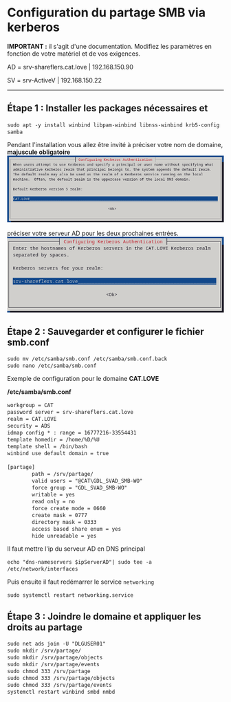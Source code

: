 # Configuration du partage SMB via kerberos

**IMPORTANT :** il s'agit d'une documentation. Modifiez les paramètres en fonction de votre matériel et de vos exigences.

AD = srv-shareflers.cat.love | 192.168.150.90

SV = srv-ActiveV | 192.168.150.22

---

## Étape 1 : Installer les packages nécessaires et
```
sudo apt -y install winbind libpam-winbind libnss-winbind krb5-config samba
```

Pendant l'installation vous allez être invité à préciser votre nom de domaine, **majuscule obligatoire** 
![Texte alternatif](img/configuration_kerberos_realm.png "Configuration du 'realm' kerberos")

préciser votre serveur AD pour les deux prochaines entrées.
![Texte alternatif](img/configuration_kerberos_server.png "Configuration du serveur pour le 'realm' kerberos")

## Étape 2 : Sauvegarder et configurer le fichier smb.conf
```
sudo mv /etc/samba/smb.conf /etc/samba/smb.conf.back
sudo nano /etc/samba/smb.conf
```

Exemple de configuration pour le domaine **CAT.LOVE**

**/etc/samba/smb.conf**
```
workgroup = CAT
password server = srv-shareflers.cat.love
realm = CAT.LOVE
security = ADS
idmap config * : range = 16777216-33554431
template homedir = /home/%D/%U
template shell = /bin/bash
winbind use default domain = true

[partage]
        path = /srv/partage/
        valid users = "@CAT\GDL_SVAD_SMB-WO"
        force group = "GDL_SVAD_SMB-WO"
        writable = yes
        read only = no
        force create mode = 0660
        create mask = 0777
        directory mask = 0333
        access based share enum = yes
        hide unreadable = yes
```

Il faut mettre l'ip du serveur AD en DNS principal
```
echo "dns-nameservers $ipServerAD"| sudo tee -a 
/etc/network/interfaces
```

Puis ensuite il faut redémarrer le service `networking`
```
sudo systemctl restart networking.service
```

## Étape 3 : Joindre le domaine et appliquer les droits au partage
```
sudo net ads join -U "DLGUSER01"
sudo mkdir /srv/partage/
sudo mkdir /srv/partage/objects
sudo mkdir /srv/partage/events
sudo chmod 333 /srv/partage
sudo chmod 333 /srv/partage/objects
sudo chmod 333 /srv/partage/events
systemctl restart winbind smbd nmbd
```

